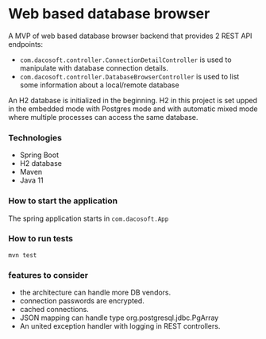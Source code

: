 # Web based database browser
A MVP of web based database browser backend that provides 2 REST API endpoints:
- `com.dacosoft.controller.ConnectionDetailController` 
is used to manipulate with database connection details.
- `com.dacosoft.controller.DatabaseBrowserController`
is used to list some information about a local/remote database

An H2 database is initialized in the beginning.
H2 in this project is set upped in the embedded mode with Postgres mode and with automatic mixed mode where multiple processes can access the same database.

### Technologies
- Spring Boot
- H2 database
- Maven
- Java 11

### How to start the application
The spring application starts in `com.dacosoft.App`

### How to run tests
`mvn test`

### features to consider
- the architecture can handle more DB vendors.
- connection passwords are encrypted.
- cached connections.
- JSON mapping can handle type org.postgresql.jdbc.PgArray
- An united exception handler with logging in REST controllers.
